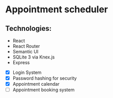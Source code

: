 # Appointment scheduler 

## Technologies:
* React
* React Router
* Semantic UI
* SQLite 3 via Knex.js
* Express 

- [x] Login System
- [x] Password hashing for security
- [x] Appointment calendar
- [ ] Appointment booking system
